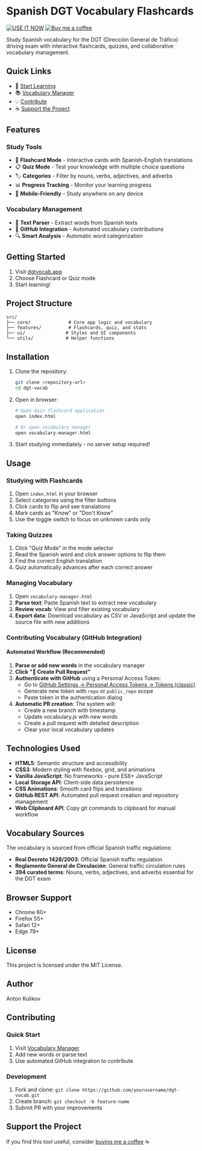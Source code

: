 # Spanish DGT Vocabulary Flashcards

[![USE IT NOW](https://img.shields.io/badge/Try%20It-dgtvocab.app-blue?style=for-the-badge)](https://dgtvocab.app)
[![Buy me a coffee](https://img.shields.io/badge/Buy%20me%20a%20coffee-☕-yellow?style=for-the-badge)](https://buymeacoffee.com/antonkulikov)

Study Spanish vocabulary for the DGT (Dirección General de Tráfico) driving exam with interactive flashcards, quizzes, and collaborative vocabulary management.

## Quick Links

- 🚀 [Start Learning](https://dgtvocab.app)
- 📚 [Vocabulary Manager](https://dgtvocab.app/vocabulary-manager.html)
- 💡 [Contribute](https://github.com/anton-g-kulikov/dgt-vocab)
- ☕ [Support the Project](https://buymeacoffee.com/antonkulikov)

## Features

### Study Tools

- 📝 **Flashcard Mode** - Interactive cards with Spanish-English translations
- 📋 **Quiz Mode** - Test your knowledge with multiple choice questions
- 🏷️ **Categories** - Filter by nouns, verbs, adjectives, and adverbs
- 📊 **Progress Tracking** - Monitor your learning progress
- 📱 **Mobile-Friendly** - Study anywhere on any device

### Vocabulary Management
- 📄 **Text Parser** - Extract words from Spanish texts
- 🔄 **GitHub Integration** - Automated vocabulary contributions
- 🔍 **Smart Analysis** - Automatic word categorization

## Getting Started

1. Visit [dgtvocab.app](https://dgtvocab.app)
2. Choose Flashcard or Quiz mode
3. Start learning!

## Project Structure

```
src/
├── core/              # Core app logic and vocabulary
├── features/          # Flashcards, quiz, and stats
├── ui/               # Styles and UI components
└── utils/            # Helper functions
```

## Installation

1. Clone the repository:

   ```bash
   git clone <repository-url>
   cd dgt-vocab
   ```

2. Open in browser:

   ```bash
   # Open main flashcard application
   open index.html

   # Or open vocabulary manager
   open vocabulary-manager.html
   ```

3. Start studying immediately - no server setup required!

## Usage

### Studying with Flashcards

1. Open `index.html` in your browser
2. Select categories using the filter buttons
3. Click cards to flip and see translations
4. Mark cards as "Know" or "Don't Know"
5. Use the toggle switch to focus on unknown cards only

### Taking Quizzes

1. Click "Quiz Mode" in the mode selector
2. Read the Spanish word and click answer options to flip them
3. Find the correct English translation
4. Quiz automatically advances after each correct answer

### Managing Vocabulary

1. Open `vocabulary-manager.html`
2. **Parse text**: Paste Spanish text to extract new vocabulary
3. **Review vocab**: View and filter existing vocabulary
4. **Export data**: Download vocabulary as CSV or JavaScript and update the source file with new additions

### Contributing Vocabulary (GitHub Integration)

#### Automated Workflow (Recommended)

1. **Parse or add new words** in the vocabulary manager
2. **Click "🚀 Create Pull Request"**
3. **Authenticate with GitHub** using a Personal Access Token:
   - Go to [GitHub Settings → Personal Access Tokens → Tokens (classic)](https://github.com/settings/tokens)
   - Generate new token with `repo` or `public_repo` scope
   - Paste token in the authentication dialog
4. **Automatic PR creation**: The system will:
   - Create a new branch with timestamp
   - Update vocabulary.js with new words
   - Create a pull request with detailed description
   - Clear your local vocabulary updates

## Technologies Used

- **HTML5**: Semantic structure and accessibility
- **CSS3**: Modern styling with flexbox, grid, and animations
- **Vanilla JavaScript**: No frameworks - pure ES6+ JavaScript
- **Local Storage API**: Client-side data persistence
- **CSS Animations**: Smooth card flips and transitions
- **GitHub REST API**: Automated pull request creation and repository management
- **Web Clipboard API**: Copy git commands to clipboard for manual workflow

## Vocabulary Sources

The vocabulary is sourced from official Spanish traffic regulations:

- **Real Decreto 1428/2003**: Official Spanish traffic regulation
- **Reglamento General de Circulación**: General traffic circulation rules
- **394 curated terms**: Nouns, verbs, adjectives, and adverbs essential for the DGT exam

## Browser Support

- Chrome 60+
- Firefox 55+
- Safari 12+
- Edge 79+

## License

This project is licensed under the MIT License.

## Author

Anton Kulikov

## Contributing

### Quick Start

1. Visit [Vocabulary Manager](https://dgtvocab.app/vocabulary-manager.html)
2. Add new words or parse text
3. Use automated GitHub integration to contribute

### Development

1. Fork and clone: `git clone https://github.com/yourusername/dgt-vocab.git`
2. Create branch: `git checkout -b feature-name`
3. Submit PR with your improvements

## Support the Project

If you find this tool useful, consider [buying me a coffee](https://buymeacoffee.com/antonkulikov) ☕